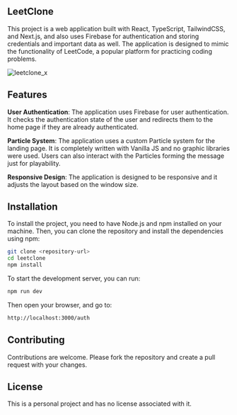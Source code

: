 ## LeetClone
This project is a web application built with React, TypeScript, TailwindCSS, and Next.js, and also uses Firebase for authentication and storing credentials and important data as well. The application is designed to mimic the functionality of LeetCode, a popular platform for practicing coding problems.

![leetclone_x](https://github.com/Darkboy17/leetclone/assets/26376179/b0aa0b73-2f3a-4c1f-95b8-f49b21174629)

## Features
**User Authentication**: The application uses Firebase for user authentication. It checks the authentication state of the user and redirects them to the home page if they are already authenticated.

**Particle System**: The application uses a custom Particle system for the landing page. It is completely written with Vanilla JS and no graphic libraries were used. Users can also interact with the Particles forming the message just for playability.

**Responsive Design**: The application is designed to be responsive and it adjusts the layout based on the window size.


## Installation
To install the project, you need to have Node.js and npm installed on your machine. Then, you can clone the repository and install the dependencies using npm:
```bash
git clone <repository-url>
cd leetclone
npm install
```
To start the development server, you can run:
```bash
npm run dev
```
Then open your browser, and go to:
```bash
http://localhost:3000/auth
```
## Contributing
Contributions are welcome. Please fork the repository and create a pull request with your changes.

## License
This is a personal project and has no license associated with it.
